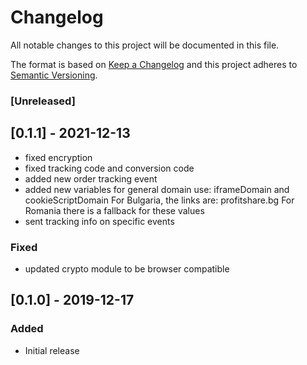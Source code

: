 # Changelog

All notable changes to this project will be documented in this file.

The format is based on [Keep a Changelog](http://keepachangelog.com/en/1.0.0/)
and this project adheres to [Semantic Versioning](http://semver.org/spec/v2.0.0.html).

### [Unreleased]

## [0.1.1] - 2021-12-13
- fixed encryption
- fixed tracking code and conversion code
- added new order tracking event 
- added new variables for general domain use: iframeDomain and cookieScriptDomain
For Bulgaria, the links are: profitshare.bg
For Romania there is a fallback for these values
- sent tracking info on specific events

### Fixed
- updated crypto module to be browser compatible

## [0.1.0] - 2019-12-17

### Added

- Initial release
